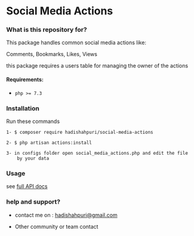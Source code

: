 # Social Media Actions #

### What is this repository for? ###
This package handles common social media actions like: 

Comments, Bookmarks, Likes, Views

this package requires a users table for managing the owner of the actions


#### Requirements:
- `php >= 7.3`

### Installation ###

Run these commands

    1- $ composer require hadishahpuri/social-media-actions
    
    2- $ php artisan actions:install

    3- in configs folder open social_media_actions.php and edit the file 
        by your data


### Usage ###
 see [full API docs](https://github.com/hadishahpuri/social_media_actions/Routes/README.md)

### help and support? ###
* contact me on :  [hadishahpuri@gmail.com](mailto:hadishahpuri@gmail.com)

* Other community or team contact